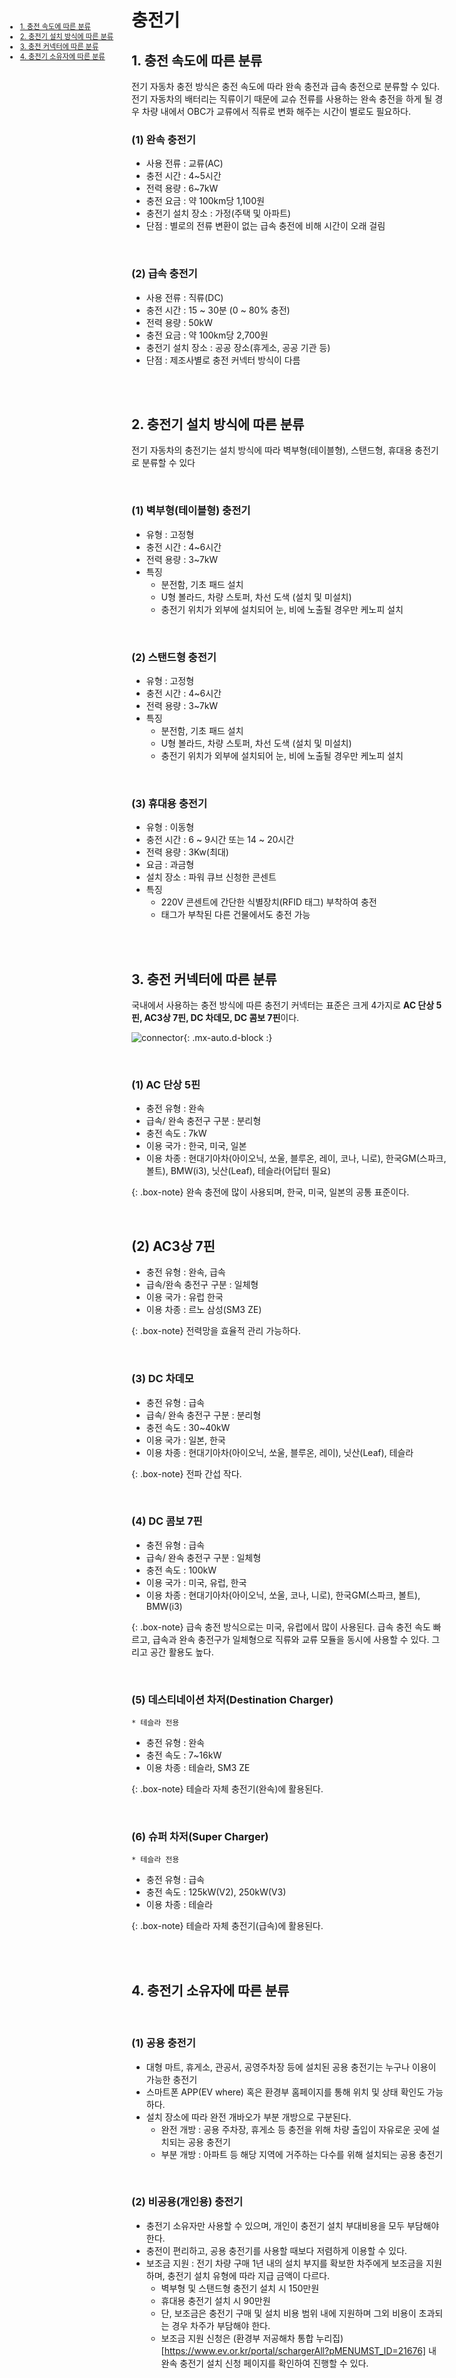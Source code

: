 <ui style="position:fixed;left: 3em; top:10em; font-size: 0.8em;">
    <li><a href = "#charge_type"><bold>1. 충전 속도에 따른 분류</bold></a></li>
    <li><a href = "#charge_setting"><bold>2. 충전기 설치 방식에 따른 분류</bold></a></li>
    <li><a href = "#charge_connector"><bold>3. 충전 커넥터에 따른 분류</bold></a></li>
    <li><a href = "#charge_owner"><bold>4. 충전기 소유자에 따른 분류</bold></a></li>

</ui>

# 충전기

<p id = "charge_speed"></p>

## 1. 충전 속도에 따른 분류
전기 자동차 충전 방식은 충전 속도에 따라 완속 충전과 급속 충전으로 분류할 수 있다.
전기 자동차의 배터리는 직류이기 때문에 교슈 전류를 사용하는 완속 충전을 하게 될 경우 차량 내에서 OBC가 교류에서 직류로 변화 해주는 시간이 별로도 필요하다.

### (1) 완속 충전기

- 사용 전류 : 교류(AC)
- 충전 시간 : 4~5시간
- 전력 용량 : 6~7kW
- 충전 요금 : 약 100km당 1,100원
- 충전기 설치 장소 : 가정(주택 및 아파트)
- 단점 : 별로의 전류 변환이 없는 급속 충전에 비해 시간이 오래 걸림

<br>

### (2) 급속 충전기
- 사용 전류 : 직류(DC)
- 충전 시간 : 15 ~ 30분 (0 ~ 80% 충전)
- 전력 용량 : 50kW
- 충전 요금 : 약 100km당 2,700원
- 충전기 설치 장소 : 공공 장소(휴게소, 공공 기관 등)
- 단점 : 제조사별로 충전 커넥터 방식이 다름

<br>
<br>

<p id = "charge_setting"></p>

## 2. 충전기 설치 방식에 따른 분류
전기 자동차의 충전기는 설치 방식에 따라 벽부형(테이블형), 스탠드형, 휴대용 충전기로 분류할 수 있다

<br>

### (1) 벽부형(테이블형) 충전기

- 유형 : 고정형
- 충전 시간 : 4~6시간
- 전력 용량 : 3~7kW
- 특징
    - 분전함, 기초 패드 설치
    - U형 볼라드, 차량 스토퍼, 차선 도색 (설치 및 미설치)
    - 충전기 위치가 외부에 설치되어 눈, 비에 노출될 경우만 케노피 설치

<br>

### (2) 스탠드형 충전기

- 유형 : 고정형
- 충전 시간 : 4~6시간
- 전력 용량 : 3~7kW
- 특징
    - 분전함, 기초 패드 설치
    - U형 볼라드, 차량 스토퍼, 차선 도색 (설치 및 미설치)
    - 충전기 위치가 외부에 설치되어 눈, 비에 노출될 경우만 케노피 설치

<br>

### (3) 휴대용 충전기

- 유형 : 이동형
- 충전 시간 : 6 ~ 9시간 또는 14 ~ 20시간
- 전력 용량 : 3Kw(최대)
- 요금 : 과금형
- 설치 장소 : 파워 큐브 신청한 콘센트
- 특징
    - 220V 콘센트에 간단한 식별장치(RFID 태그) 부착하여 충전
    - 태그가 부착된 다른 건물에서도 충전 가능
    

<br>
<br>

<p id = "charge_connector"></p>

## 3. 충전 커넥터에 따른 분류

국내에서 사용하는 충전 방식에 따른 충전기 커넥터는 표준은 크게 4가지로 **AC 단상 5핀, AC3상 7핀, DC 차데모, DC 콤보 7핀**이다. 

![connector](assets/img/charge.png){: .mx-auto.d-block :}

<br>

### (1) AC 단상 5핀
- 충전 유형 : 완속
- 급속/ 완속 충전구 구분 : 분리형
- 충전 속도 : 7kW
- 이용 국가 : 한국, 미국, 일본
- 이용 차종 : 현대기아차(아이오닉, 쏘울, 블루온, 레이, 코나, 니로), 한국GM(스파크, 볼트), BMW(i3), 닛산(Leaf), 테슬라(어답터 필요)

{: .box-note}
완속 충전에 많이 사용되며, 한국, 미국, 일본의 공통 표준이다.

<br>

## (2) AC3상 7핀
- 충전 유형 : 완속, 급속
- 급속/완속 충전구 구분 : 일체형
- 이용 국가 : 유럽 한국
- 이용 차종 : 르노 삼성(SM3 ZE)

{: .box-note}
전력망을 효율적 관리 가능하다.

<br>

### (3) DC 차데모

- 충전 유형 : 급속
- 급속/ 완속 충전구 구분 : 분리형
- 충전 속도 : 30~40kW
- 이용 국가 : 일본, 한국
- 이용 차종 : 현대기아차(아이오닉, 쏘울, 블루온, 레이), 닛산(Leaf), 테슬라

{: .box-note}
전파 간섭 작다.

<br>

### (4) DC 콤보 7핀

- 충전 유형 : 급속
- 급속/ 완속 충전구 구분 : 일체형
- 충전 속도 : 100kW
- 이용 국가 : 미국, 유럽, 한국
- 이용 차종 : 현대기아차(아이오닉, 쏘울, 코나, 니로), 한국GM(스파크, 볼트), BMW(i3)

{: .box-note}
급속 충전 방식으로는 미국, 유럽에서 많이 사용된다. 급속 충전 속도 빠르고, 급속과 완속 충전구가 일체형으로 직류와 교류 모듈을 동시에 사용할 수 있다. 그리고 공간 활용도 높다.

<br>

### (5) 데스티네이션 차저(Destination Charger)
``* 테슬라 전용``

- 충전 유형 : 완속
- 충전 속도 : 7~16kW
- 이용 차종 : 테슬라, SM3 ZE

{: .box-note}
테슬라 자체 충전기(완속)에 활용된다. 

<br>

### (6) 슈퍼 차저(Super Charger)
``* 테슬라 전용``

- 충전 유형 : 급속
- 충전 속도 : 125kW(V2), 250kW(V3)
- 이용 차종 : 테슬라

{: .box-note}
테슬라 자체 충전기(급속)에 활용된다.

<br>
<br>
<p id = "charge_owner"></p>

## 4. 충전기 소유자에 따른 분류

<br>

### (1) 공용 충전기
- 대형 마트, 휴게소, 관공서, 공영주차장 등에 설치된 공용 충전기는 누구나 이용이 가능한 충전기
- 스마트폰 APP(EV where) 혹은 환경부 홈페이지를 통해 위치 및 상태 확인도 가능하다.
- 설치 장소에 따라 완전 개바오가 부분 개방으로 구분된다.
    - 완전 개방 : 공용 주차장, 휴게소 등 충전을 위해 차량 출입이 자유로운 곳에 설치되는 공용 충전기
    - 부분 개방 : 아파트 등 해당 지역에 거주하는 다수를 위해 설치되는 공용 충전기

<br>

### (2) 비공용(개인용) 충전기
- 충전기 소유자만 사용할 수 있으며, 개인이 충전기 설치 부대비용을 모두 부담해야 한다. 
- 충전이 편리하고, 공용 충전기를 사용할 때보다 저렴하게 이용할 수 있다. 
- 보조금 지원 : 전기 차량 구매 1년 내의 설치 부지를 확보한 차주에게 보조금을 지원하며, 충전기 설치 유형에 따라 지급 금액이 다르다.
    - 벽부형 및 스탠드형 충전기 설치 시 150만원
    - 휴대용 충전기 설치 시 90만원
    - 단, 보조금은 충전기 구매 및 설치 비용 범위 내에 지원하며 그외 비용이 초과되는 경우 차주가 부담해야 한다.
    - 보조금 지원 신청은 (환경부 저공해차 통합 누리집)[https://www.ev.or.kr/portal/schargerAll?pMENUMST_ID=21676] 내 완속 충전기 설치 신청 페이지를 확인하여 진행할 수 있다.
